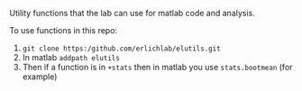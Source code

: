 Utility functions that the lab can use for matlab code and analysis.

To use functions in this repo:

1. `git clone https:/github.com/erlichlab/elutils.git`
2. In matlab `addpath elutils`
3. Then if a function is in `+stats` then in matlab you use `stats.bootmean` (for example)
